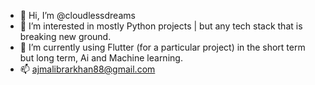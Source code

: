 - 👋 Hi, I’m @cloudlessdreams
- 👀 I’m interested in mostly Python projects | but any tech stack that is breaking new ground.
- 🌱 I’m currently using Flutter (for a particular project) in the short term but long term, Ai and Machine learning.
- 📫 ajmalibrarkhan88@gmail.com

<!---
cloudlessdreams/cloudlessdreams is a ✨ special ✨ repository because its `README.md` (this file) appears on your GitHub profile.
You can click the Preview link to take a look at your changes.
--->
